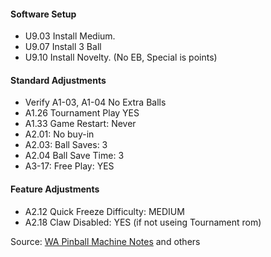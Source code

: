 #### Software Setup
-   U9.03 Install Medium.
-   U9.07 Install 3 Ball
-   U9.10 Install Novelty. (No EB, Special is points)
#### Standard Adjustments
-   Verify A1-03, A1-04 No Extra Balls
-   A1.26 Tournament Play YES
-   A1.33 Game Restart: Never
-   A2.01: No buy-in
-   A2.03: Ball Saves: 3
-   A2.04 Ball Save Time: 3
-   A3-17: Free Play: YES
#### Feature Adjustments
-   A2.12 Quick Freeze Difficulty: MEDIUM
-   A2.18 Claw Disabled: YES (if not useing Tournament rom)

Source: [WA Pinball Machine Notes](http://wapinball.net/setups/) and others
